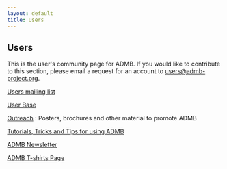 ```yaml
---
layout: default
title: Users
---
```


Users
-----

This is the user's community page for ADMB. If you would like to contribute to this section, please email a request for an account to users@admb-project.org.

[Users mailing list](users-mailing-list.html)

[User Base](/community/)

[Outreach](outreach/)
: Posters, brochures and other material to promote ADMB

[Tutorials, Tricks and Tips for using ADMB](tutorials-and-examples/)

[ADMB Newsletter](http://admb-foundation.org/?page_id=39)

[ADMB T-shirts Page](outreach/admb-t-shirts-page.html)

